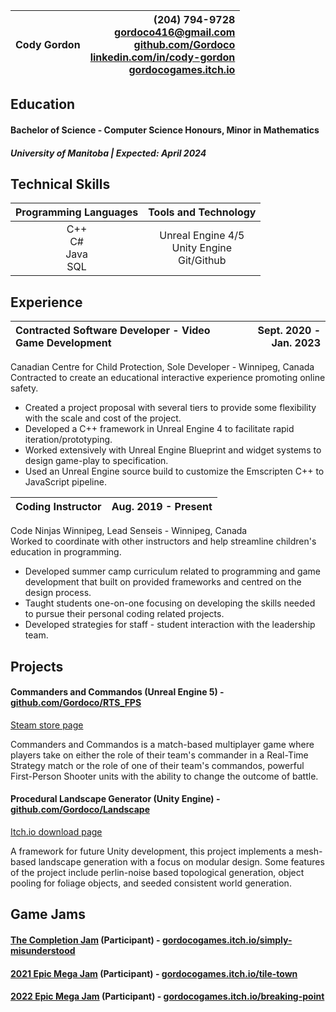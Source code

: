 ---
---

| Cody Gordon | (204) 794-9728 <br/> gordoco416@gmail.com <br/> [github.com/Gordoco](Github) <br/> [linkedin.com/in/cody-gordon](LinkedIn) <br/> [gordocogames.itch.io](Itch)|
| :--         | --:                                      |

## Education
#### Bachelor of Science - Computer Science Honours, Minor in Mathematics
##### University of Manitoba | Expected: April 2024

## Technical Skills
| Programming Languages | Tools and Technology |
| :-: | :-: |
| C++ <br/> C# <br/> Java <br/> SQL | Unreal Engine 4/5 <br/> Unity Engine <br/> Git/Github |

## Experience 
| Contracted Software Developer - Video Game Development | Sept. 2020 - Jan. 2023 |
| :-- | --: |
  
Canadian Centre for Child Protection, Sole Developer - Winnipeg, Canada  
Contracted to create an educational interactive experience promoting online safety.
- Created a project proposal with several tiers to provide some flexibility with the scale and cost of the project.
- Developed a C++ framework in Unreal Engine 4 to facilitate rapid iteration/prototyping.
- Worked extensively with Unreal Engine Blueprint and widget systems to design game-play to specification.
- Used an Unreal Engine source build to customize the Emscripten C++ to JavaScript pipeline.

| Coding Instructor | Aug. 2019 - Present |
| :-- | --: |
  
Code Ninjas Winnipeg, Lead Senseis - Winnipeg, Canada  
Worked to coordinate with other instructors and help streamline children's education in programming.
- Developed summer camp curriculum related to programming and game development that built on provided frameworks and centred on the design process.
- Taught students one-on-one focusing on developing the skills needed to pursue their personal coding related projects.
- Developed strategies for staff - student interaction with the leadership team.

## Projects
#### Commanders and Commandos (Unreal Engine 5) - [github.com/Gordoco/RTS_FPS](RTS_FPS)
[Steam store page](CandC_Steam)
  
Commanders and Commandos is a match-based multiplayer game where players take on either the role of their team's commander in a Real-Time Strategy match or the role of one of their team's commandos, powerful First-Person Shooter units with the ability to change the outcome of battle.
  
#### Procedural Landscape Generator (Unity Engine) - [github.com/Gordoco/Landscape](Landscape_Github)
[Itch.io download page](Landscape_Unity)
  
A framework for future Unity development, this project implements a mesh-based landscape generation with a focus on modular design. Some features of the project include perlin-noise based topological generation, object pooling for foliage objects, and seeded consistent world generation.

## Game Jams
#### [The Completion Jam](Completion_Jam) (Participant) - [gordocogames.itch.io/simply-misunderstood](Completion_Jam_Submission)
#### [2021 Epic Mega Jam](MegaJam_2021) (Participant) - [gordocogames.itch.io/tile-town](MegaJam_2021_Submission)
#### [2022 Epic Mega Jam](MegaJam_2022) (Participant) - [gordocogames.itch.io/breaking-point](MegaJam_2022_Submission)

[Github]: https://github.com/Gordoco
[LinkedIn]: https://www.linkedin.com/in/cody-gordon-990313230/
[Itch]: https://gordocogames.itch.io/
[CandC_Steam]: https://store.steampowered.com/
[RTS_FPS]: https://github.com/Gordoco/RTS_FPS
[Landscape_Unity]: https://gordocogames.itch.io/Landscape
[Landscape_Github]: https://github.com/Gordoco/Landscape
[Completion_Jam]: https://itch.io/jam/the-completion-jam
[Completion_Jam_Submission]: https://gordocogames.itch.io/simply-misunderstood
[MegaJam_2021]: https://itch.io/jam/2021-epic-megajam
[MegaJam_2021_Submission]: https://gordocogames.itch.io/tile-town
[MegaJam_2022]: https://itch.io/jam/2022-epic-megajam
[MegaJam_2022_Submission]: https://gordocogames.itch.io/breaking-point